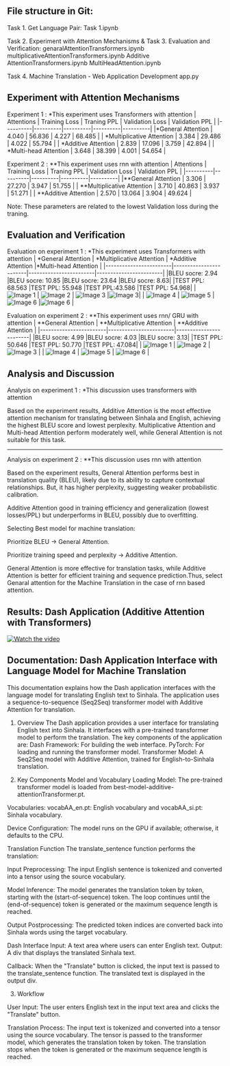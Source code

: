 ## File structure in Git: 
Task 1. Get Language Pair: Task 1.ipynb 

Task 2. Experiment with Attention Mechanisms & Task 3. Evaluation and Verification: 
genaralAttentionTransformers.ipynb
multiplicativeAttentionTransformers.ipynb
Additive AttentionTransformers.ipynb
MultiHeadAttention.ipynb

Task 4. Machine Translation - Web Application Development
app.py

## Experiment with Attention Mechanisms

Experiment 1 :
*This experiment uses Transformers with attention
| Attentions | Training Loss | Traning PPL | Validation Loss | Validation PPL |
|----------|----------|----------|----------|----------|
|*General Attention    | 4.040     | 56.836     | 4.227     | 68.485     |
| *Multiplicative Attention   | 3.384     | 29.486     | 4.022     | 55.794     |
| *Additive Attention  | 2.839    |   17.096   | 3.759    | 42.894     |
| *Multi-head Attention  | 3.648    | 38.399     |  4.001   | 54.654    |

Experiment 2 : 
**This experiment uses rnn with attention
| Attentions | Training Loss | Traning PPL | Validation Loss | Validation PPL |
|----------|----------|----------|----------|----------|
|**General Attention    | 3.306     | 27.270     | 3.947     | 51.755     |
| **Multiplicative Attention   | 3.710     | 40.863     | 3.937     | 51.271     |
| **Additive Attention  | 2.570     | 13.064     | 3.904     | 49.624     |

Note: These parameters are related to the lowest Validation loss during the traning.
## Evaluation and Verification

Evaluation on experiment 1 :
*This experiment uses Transformers with attention
| *General Attention | *Multiplicative Attention | *Additive Attention |*Multi-head Attention |
|------------------------|------------------------|------------------------|------------------------|
|BLEU socre: 2.94  |BLEU socre: 10.85  |BLEU socre: 23.64 |BLEU socre: 8.63| 
|TEST PPL: 68.563 |TEST PPL: 55.948 |TEST PPL:43.586 |TEST PPL: 54.968|
| ![Image 1](genaralAttention_trans1.png) | ![Image 2](multiplicativeAttention_trans1.png) | ![Image 3](AdditiveAttention_trans1.png) |![Image 3](MultiHeadAttention_trans1.png)|
| ![Image 4](genaralAttention_trans2.png) | ![Image 5](multiplicativeAttention2.png) | ![Image 6](AdditiveAttention_trans2.png) |![Image 6](MultiHeadAttention_trans2.png) |


Evaluation on experiment 2 :
**This experiment uses rnn/ GRU with attention
| **General Attention | **Multiplicative Attention | **Additive Attention |
|------------------------|------------------------|------------------------|
|BLEU socre: 4.99 |BLEU socre: 4.03 |BLEU socre: 3.13|
|TEST PPL: 50.646 |TEST PPL: 50.770 |TEST PPL: 47.084|
| ![Image 1](genaralAttention1.png) | ![Image 2](multiplicativeAttention1.png) | ![Image 3](AdditiveAttention1.png) |
| ![Image 4](genaralAttention2.png) | ![Image 5](multiplicativeAttention2.png) | ![Image 6](AdditiveAttention2.png) |

## Analysis and Discussion

Analysis on experiment 1 :
*This discussion uses transformers with attention

Based on the experiment results, Additive Attention is the most effective attention mechanism for translating between Sinhala and English, achieving the highest BLEU score and lowest perplexity. Multiplicative Attention and Multi-head Attention perform moderately well, while General Attention is not suitable for this task.

-------------------------------------------------------------------------------------------------------------------------------------------------------------------------
Analysis on experiment 2 :
**This discussion uses rnn with attention

Based on the experiment results, General Attention performs best in translation quality (BLEU), likely due to its ability to capture contextual relationships. But, it has higher perplexity, suggesting weaker probabilistic calibration.

Additive Attention good in training efficiency and generalization (lowest losses/PPL) but underperforms in BLEU, possibly due to overfitting.

Selecting Best model for machine translation:

Prioritize BLEU -> General Attention.

Prioritize training speed and perplexity -> Additive Attention.

General Attention is more effective for translation tasks, while Additive Attention is better for efficient training and sequence prediction.Thus, select Genaral attention for the Machine Translation in the case of rnn based attention.


## Results: Dash Application (Additive Attention with Transformers)
[![Watch the video](https://img.youtube.com/vi/7lEQ16-U0V8/maxresdefault.jpg)](https://www.youtube.com/watch?v=7lEQ16-U0V8)

## Documentation: Dash Application Interface with Language Model for Machine Translation
This documentation explains how the Dash application interfaces with the language model for translating English text to Sinhala. 
The application uses a sequence-to-sequence (Seq2Seq) transformer model with Additive Attention for translation.

1. Overview
The Dash application provides a user interface for translating English text into Sinhala. It interfaces with a pre-trained transformer model to perform the translation. The key components of the application are:
Dash Framework: For building the web interface.
PyTorch: For loading and running the transformer model.
Transformer Model: A Seq2Seq model with Additive Attention, trained for English-to-Sinhala translation.

2. Key Components
Model and Vocabulary Loading
Model: The pre-trained transformer model is loaded from best-model-additive-attentionTransformer.pt.

Vocabularies:
vocabAA_en.pt: English vocabulary and
vocabAA_si.pt: Sinhala vocabulary.

Device Configuration: The model runs on the GPU if available; otherwise, it defaults to the CPU.

Translation Function
The translate_sentence function performs the translation:

Input Preprocessing:
The input English sentence is tokenized and converted into a tensor using the source vocabulary.

Model Inference:
The model generates the translation token by token, starting with the <sos> (start-of-sequence) token.
The loop continues until the <eos> (end-of-sequence) token is generated or the maximum sequence length is reached.

Output Postprocessing:
The predicted token indices are converted back into Sinhala words using the target vocabulary.

Dash Interface
Input: A text area where users can enter English text.
Output: A div that displays the translated Sinhala text.

Callback:
When the "Translate" button is clicked, the input text is passed to the translate_sentence function.
The translated text is displayed in the output div.

3. Workflow

User Input:
The user enters English text in the input text area and clicks the "Translate" button.

Translation Process:
The input text is tokenized and converted into a tensor using the source vocabulary.
The tensor is passed to the transformer model, which generates the translation token by token.
The translation stops when the <eos> token is generated or the maximum sequence length is reached.


